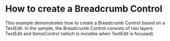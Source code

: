 # How to create a Breadcrumb Control


<p>This example demonstrates how to create a Breadcrumb Control based on a TextEdit. In the sample, the Breadcrumb Control consists of two layers: TextEdit and ItemsControl (which is invisible when TextEdit is focused).</p>

<br/>


